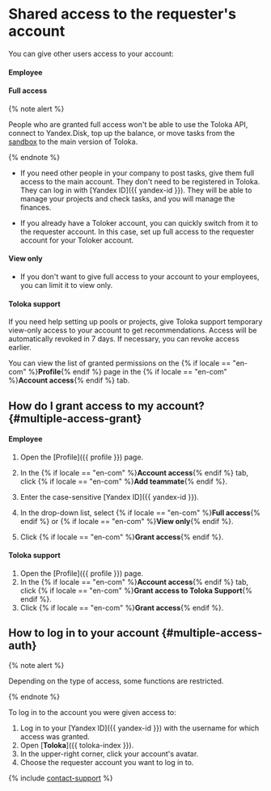 # Shared access to the requester's account

You can give other users access to your account:

#### Employee

#### Full access

{% note alert %}

People who are granted full access won't be able to use the Toloka API, connect to Yandex.Disk, top up the balance, or move tasks from the [sandbox](../../glossary.md#sandbox-ru) to the main version of Toloka.

{% endnote %}


- If you need other people in your company to post tasks, give them full access to the main account. They don't need to be registered in Toloka. They can log in with [Yandex ID]({{ yandex-id }}). They will be able to manage your projects and check tasks, and you will manage the finances.

- If you already have a Toloker account, you can quickly switch from it to the requester account. In this case, set up full access to the requester account for your Toloker account.


#### View only

- If you don't want to give full access to your account to your employees, you can limit it to view only.

#### Toloka support

If you need help setting up pools or projects, give Toloka support temporary view-only access to your account to get recommendations. Access will be automatically revoked in 7 days. If necessary, you can revoke access earlier.

You can view the list of granted permissions on the {% if locale == "en-com" %}**Profile**{% endif %} page in the {% if locale == "en-com" %}**Account access**{% endif %} tab.


## How do I grant access to my account? {#multiple-access-grant}

#### Employee

1. Open the [Profile]({{ profile }}) page.

1. In the {% if locale == "en-com" %}**Account access**{% endif %} tab, click {% if locale == "en-com" %}**Add teammate**{% endif %}.
1. Enter the case-sensitive [Yandex ID]({{ yandex-id }}).

1. In the drop-down list, select {% if locale == "en-com" %}**Full access**{% endif %} or {% if locale == "en-com" %}**View only**{% endif %}.

1. Click {% if locale == "en-com" %}**Grant access**{% endif %}.


#### Toloka support

1. Open the [Profile]({{ profile }}) page.
1. In the {% if locale == "en-com" %}**Account access**{% endif %} tab, click {% if locale == "en-com" %}**Grant access to Toloka Support**{% endif %}.
1. Click {% if locale == "en-com" %}**Grant access**{% endif %}.


## How to log in to your account {#multiple-access-auth}

{% note alert %}

Depending on the type of access, some functions are restricted.

{% endnote %}


To log in to the account you were given access to:

1. Log in to your [Yandex ID]({{ yandex-id }}) with the username for which access was granted.
1. Open [**Toloka**]({{ toloka-index }}).
1. In the upper-right corner, click your account's avatar.
1. Choose the requester account you want to log in to.


{% include [contact-support](../_includes/contact-support-help.md) %}

